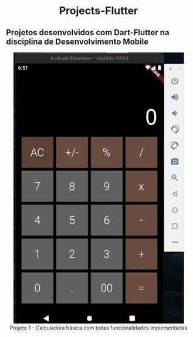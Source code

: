 <h1 align="center">Projects-Flutter</h1>

## Projetos desenvolvidos com Dart-Flutter na disciplina de Desenvolvimento Mobile

<p align="center">
    <img src="https://github.com/Nerd100oculoS/Projects-Flutter/blob/main/ImgCalculadora.jpg"><br>
    Projeto 1 - Calculadora básica com todas funcionalidades implementadas
</p>
